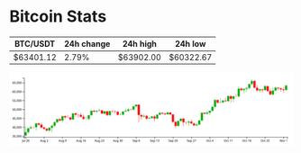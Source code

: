 # Bitcoin Stats

BTC/USDT|24h change|24h high|24h low|
|---|---|---|---|
|$63401.12|2.79%|$63902.00|$60322.67|

<img src="./chart.svg">
